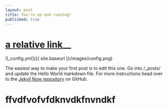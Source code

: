 ```yaml
---
layout: post
title: You're up and running!
published: true
---
```

# [a relative link](https://yehyazakareya.github.io/about)__

![_config.yml]({{ site.baseurl }}/images/config.png)


The easiest way to make your first post is to edit this one. Go into /_posts/ and update the Hello World markdown file. For more instructions head over to the [Jekyll Now repository](https://github.com/barryclark/jekyll-now) on GitHub.
# ffvdfvofvfdknvdkfnvndkf
